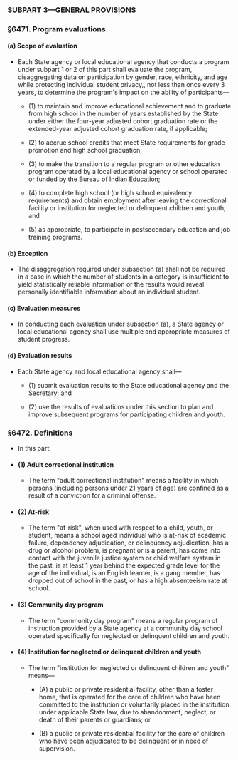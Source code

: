 ### SUBPART 3—GENERAL PROVISIONS

### §6471. Program evaluations
#### (a) Scope of evaluation
* Each State agency or local educational agency that conducts a program under subpart 1 or 2 of this part shall evaluate the program, disaggregating data on participation by gender, race, ethnicity, and age while protecting individual student privacy,, not less than once every 3 years, to determine the program's impact on the ability of participants—

  * (1) to maintain and improve educational achievement and to graduate from high school in the number of years established by the State under either the four-year adjusted cohort graduation rate or the extended-year adjusted cohort graduation rate, if applicable;

  * (2) to accrue school credits that meet State requirements for grade promotion and high school graduation;

  * (3) to make the transition to a regular program or other education program operated by a local educational agency or school operated or funded by the Bureau of Indian Education;

  * (4) to complete high school (or high school equivalency requirements) and obtain employment after leaving the correctional facility or institution for neglected or delinquent children and youth; and

  * (5) as appropriate, to participate in postsecondary education and job training programs.

#### (b) Exception
* The disaggregation required under subsection (a) shall not be required in a case in which the number of students in a category is insufficient to yield statistically reliable information or the results would reveal personally identifiable information about an individual student.

#### (c) Evaluation measures
* In conducting each evaluation under subsection (a), a State agency or local educational agency shall use multiple and appropriate measures of student progress.

#### (d) Evaluation results
* Each State agency and local educational agency shall—

  * (1) submit evaluation results to the State educational agency and the Secretary; and

  * (2) use the results of evaluations under this section to plan and improve subsequent programs for participating children and youth.

### §6472. Definitions
* In this part:

* #### (1) Adult correctional institution
  * The term "adult correctional institution" means a facility in which persons (including persons under 21 years of age) are confined as a result of a conviction for a criminal offense.

* #### (2) At-risk
  * The term "at-risk", when used with respect to a child, youth, or student, means a school aged individual who is at-risk of academic failure, dependency adjudication, or delinquency adjudication, has a drug or alcohol problem, is pregnant or is a parent, has come into contact with the juvenile justice system or child welfare system in the past, is at least 1 year behind the expected grade level for the age of the individual, is an English learner, is a gang member, has dropped out of school in the past, or has a high absenteeism rate at school.

* #### (3) Community day program
  * The term "community day program" means a regular program of instruction provided by a State agency at a community day school operated specifically for neglected or delinquent children and youth.

* #### (4) Institution for neglected or delinquent children and youth
  * The term "institution for neglected or delinquent children and youth" means—

    * (A) a public or private residential facility, other than a foster home, that is operated for the care of children who have been committed to the institution or voluntarily placed in the institution under applicable State law, due to abandonment, neglect, or death of their parents or guardians; or

    * (B) a public or private residential facility for the care of children who have been adjudicated to be delinquent or in need of supervision.